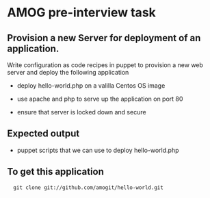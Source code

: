AMOG pre-interview task
=======================
Provision a new Server for deployment of an application.
--------------------------------------------------------
Write configuration as code recipes in puppet to provision a new web server and deploy the following application

- deploy hello-world.php on a valilla Centos OS image

- use apache and php to serve up the application on port 80

- ensure that server is locked down and secure

Expected output
---------------
- puppet scripts that we can use to deploy hello-world.php

To get this application 
---------------

      git clone git://github.com/amogit/hello-world.git

